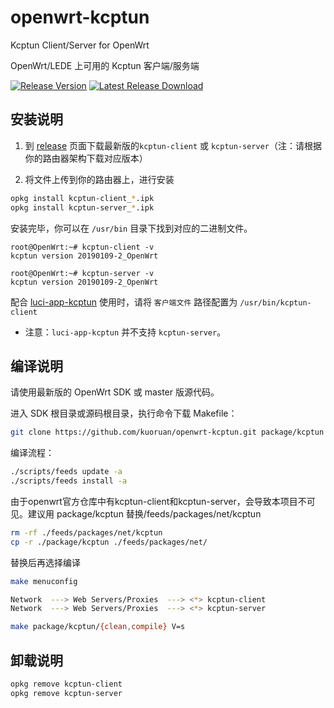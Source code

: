 # openwrt-kcptun

Kcptun Client/Server for OpenWrt

OpenWrt/LEDE 上可用的 Kcptun 客户端/服务端

[![Release Version](https://img.shields.io/github/release/nautiluschan/openwrt-kcptun.svg)](https://github.com/nautiluschan/openwrt-kcptun/releases/latest) [![Latest Release Download](https://img.shields.io/github/downloads/nautiluschan/openwrt-kcptun/total.svg)](https://github.com/nautiluschan/openwrt-kcptun/releases/latest)

## 安装说明

1. 到 [release](https://github.com/nautiluschan/openwrt-kcptun/releases) 页面下载最新版的```kcptun-client``` 或 ```kcptun-server```（注：请根据你的路由器架构下载对应版本）

2. 将文件上传到你的路由器上，进行安装

```sh
opkg install kcptun-client_*.ipk
opkg install kcptun-server_*.ipk
```

安装完毕，你可以在 ```/usr/bin``` 目录下找到对应的二进制文件。

```
root@OpenWrt:~# kcptun-client -v
kcptun version 20190109-2_OpenWrt

root@OpenWrt:~# kcptun-server -v
kcptun version 20190109-2_OpenWrt
```

配合 [luci-app-kcptun](https://github.com/kuoruan/luci-app-kcptun) 使用时，请将 ```客户端文件``` 路径配置为 ```/usr/bin/kcptun-client```

* 注意：```luci-app-kcptun``` 并不支持 ```kcptun-server```。

## 编译说明

请使用最新版的 OpenWrt SDK 或 master 版源代码。

进入 SDK 根目录或源码根目录，执行命令下载 Makefile：

```sh
git clone https://github.com/kuoruan/openwrt-kcptun.git package/kcptun
```

编译流程：

```sh
./scripts/feeds update -a
./scripts/feeds install -a
```
由于openwrt官方仓库中有kcptun-client和kcptun-server，会导致本项目不可见。建议用 package/kcptun 替换/feeds/packages/net/kcptun
```sh
rm -rf ./feeds/packages/net/kcptun
cp -r ./package/kcptun ./feeds/packages/net/
```
替换后再选择编译
```sh
make menuconfig

Network  ---> Web Servers/Proxies  ---> <*> kcptun-client
Network  ---> Web Servers/Proxies  ---> <*> kcptun-server

make package/kcptun/{clean,compile} V=s
```

## 卸载说明

```sh
opkg remove kcptun-client
opkg remove kcptun-server
```
